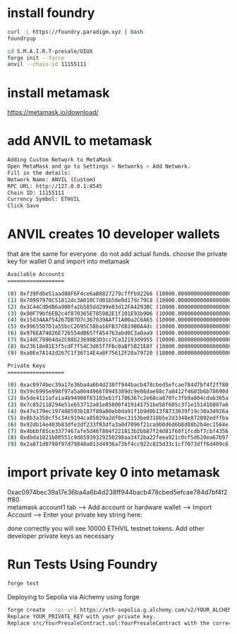 # install foundry
```bash
curl -L https://foundry.paradigm.xyz | bash
foundryup
```

```bash
cd S.M.A.I.R.T-presale/UIUX
forge init --force
anvil --chain-id 11155111


```
# install metamask
<a href="https://metamask.io/download/">https://metamask.io/download/</a><br />
# add ANVIL to metamask
```bash
Adding Custom Network to MetaMask
Open MetaMask and go to Settings > Networks > Add Network.
Fill in the details:
Network Name: ANVIL (Custom)
RPC URL: http://127.0.0.1:8545
Chain ID: 11155111
Currency Symbol: ETHVIL
Click Save
```

# ANVIL creates 10 developer wallets
that are the same for everyone. do not add actual funds. choose the private key for wallet 0 and import into metamask</a>

```bash
Available Accounts
==================

(0) 0xf39Fd6e51aad88F6F4ce6aB8827279cffFb92266 (10000.000000000000000000 ETH)
(1) 0x70997970C51812dc3A010C7d01b50e0d17dc79C8 (10000.000000000000000000 ETH)
(2) 0x3C44CdDdB6a900fa2b585dd299e03d12FA4293BC (10000.000000000000000000 ETH)
(3) 0x90F79bf6EB2c4f870365E785982E1f101E93b906 (10000.000000000000000000 ETH)
(4) 0x15d34AAf54267DB7D7c367839AAf71A00a2C6A65 (10000.000000000000000000 ETH)
(5) 0x9965507D1a55bcC2695C58ba16FB37d819B0A4dc (10000.000000000000000000 ETH)
(6) 0x976EA74026E726554dB657fA54763abd0C3a0aa9 (10000.000000000000000000 ETH)
(7) 0x14dC79964da2C08b23698B3D3cc7Ca32193d9955 (10000.000000000000000000 ETH)
(8) 0x23618e81E3f5cdF7f54C3d65f7FBc0aBf5B21E8f (10000.000000000000000000 ETH)
(9) 0xa0Ee7A142d267C1f36714E4a8F75612F20a79720 (10000.000000000000000000 ETH)

Private Keys
==================

(0) 0xac0974bec39a17e36ba4a6b4d238ff944bacb478cbed5efcae784d7bf4f2ff80
(1) 0x59c6995e998f97a5a0044966f0945389dc9e86dae88c7a8412f4603b6b78690d
(2) 0x5de4111afa1a4b94908f83103eb1f1706367c2e68ca870fc3fb9a804cdab365a
(3) 0x7c852118294e51e653712a81e05800f419141751be58f605c371e15141b007a6
(4) 0x47e179ec197488593b187f80a00eb0da91f1b9d0b13f8733639f19c30a34926a
(5) 0x8b3a350cf5c34c9194ca85829a2df0ec3153be0318b5e2d3348e872092edffba
(6) 0x92db14e403b83dfe3df233f83dfa3a0d7096f21ca9b0d6d6b8d88b2b4ec1564e
(7) 0x4bbbf85ce3377467afe5d46f804f221813b2bb87f24d81f60f1fcdbf7cbf4356
(8) 0xdbda1821b80551c9d65939329250298aa3472ba22feea921c0cf5d620ea67b97
(9) 0x2a871d0798f97d79848a013d4936a73bf4cc922c825d33c1cf7073dff6d409c6
```
# import private key 0 into metamask

0xac0974bec39a17e36ba4a6b4d238ff944bacb478cbed5efcae784d7bf4f2ff80<br />
metamask account1 tab --> Add account or hardware wallet --> Import Account --> Enter your private key string here:<br />

done correctly you will see 10000 ETHVIL testnet tokens. Add other developer private keys as necessary<br />


# Run Tests Using Foundry
```bash
forge test
```

Deploying to Sepolia via Alchemy using forge
```bash
forge create --rpc-url https://eth-sepolia.g.alchemy.com/v2/YOUR_ALCHEMY_API_KEY --private-key YOUR_PRIVATE_KEY src/YourPresaleContract.sol:YourPresaleContract
Replace YOUR_PRIVATE_KEY with your private key.
Replace src/YourPresaleContract.sol:YourPresaleContract with the correct path and contract name
```
